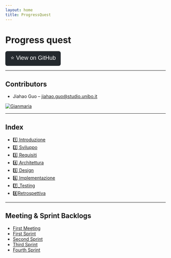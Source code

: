 ```yaml
---
layout: home
title: ProgressQuest
---
```


# **Progress quest**

<a href="https://github.com/Horri-kalile/Progress_Quest" target="_blank">
  <button style="padding: 8px 16px; font-size: 18px; border: none; background-color: #24292e; color: white; border-radius: 6px; cursor: pointer;">
    ⭐ View on GitHub
  </button>
</a>

---

## **Contributors**

- Jiahao Guo – [jiahao.guo@studio.unibo.it](mailto:jiahao.guo@studio.unibo.it)


[![Gianmaria](https://github.com/schwein69.png?size=80)](https://github.com/schwein69)

---

## **Index**

- [1️⃣ Introduzione](Sections/1_Introduction.markdown)
- [2️⃣ Sviluppo](Sections/2_Development.markdown)
- [3️⃣ Requisiti](Sections/3_Requirements.markdown)
- [4️⃣ Architettura](Sections/4_Architecture.markdown)
- [5️⃣ Design](Sections/5_Design.markdown)
- [6️⃣ Implementazione](Sections/6_Implementation.markdown)
- [7️⃣_Testing](Sections/7_Testing.markdown)
- [8️⃣Retrospettiva](Sections/8_Retrospective.markdown)

---

## **Meeting & Sprint Backlogs**

- [First Meeting](Backlog/FirstMeeting.markdown)
- [First Sprint](Backlog/FirstSprint.markdown)
- [Second Sprint](Backlog/SecondSprint.markdown)
- [Third Sprint](Backlog/ThirdSprint.markdown)
- [Fourth Sprint](Backlog/ForthSprint.markdown)
